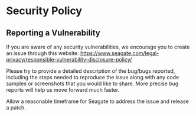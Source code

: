 # Security Policy

## Reporting a Vulnerability
If you are aware of any security vulnerabilities, we encourage you to create an issue through this website:
https://www.seagate.com/legal-privacy/responsible-vulnerability-disclosure-policy/

Please try to provide a detailed description of the bug/bugs reported, including the steps needed to reproduce the issue along with any code samples or screenshots that you would like to share. More precise bug reports will help us move forward much faster.

Allow a reasonable timeframe for Seagate to address the issue and release a patch.
